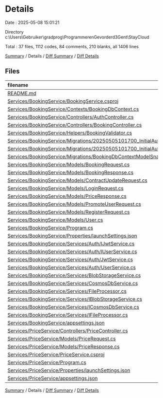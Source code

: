 # Details

Date : 2025-05-08 15:01:21

Directory c:\\Users\\Gebruiker\\gradprog\\ProgrammerenGevorderd3Gent\\StayCloud

Total : 37 files,  1112 codes, 84 comments, 210 blanks, all 1406 lines

[Summary](results.md) / Details / [Diff Summary](diff.md) / [Diff Details](diff-details.md)

## Files
| filename | language | code | comment | blank | total |
| :--- | :--- | ---: | ---: | ---: | ---: |
| [README.md](/README.md) | Markdown | 2 | 0 | 1 | 3 |
| [Services/BookingService/BookingService.csproj](/Services/BookingService/BookingService.csproj) | XML | 22 | 0 | 5 | 27 |
| [Services/BookingService/Contexts/BookingDbContext.cs](/Services/BookingService/Contexts/BookingDbContext.cs) | C# | 12 | 0 | 2 | 14 |
| [Services/BookingService/Controllers/AuthController.cs](/Services/BookingService/Controllers/AuthController.cs) | C# | 67 | 8 | 13 | 88 |
| [Services/BookingService/Controllers/BookingController.cs](/Services/BookingService/Controllers/BookingController.cs) | C# | 186 | 26 | 46 | 258 |
| [Services/BookingService/Helpers/BookingValidator.cs](/Services/BookingService/Helpers/BookingValidator.cs) | C# | 21 | 0 | 2 | 23 |
| [Services/BookingService/Migrations/20250505101700\_InitialAuthMigration.Designer.cs](/Services/BookingService/Migrations/20250505101700_InitialAuthMigration.Designer.cs) | C# | 45 | 2 | 12 | 59 |
| [Services/BookingService/Migrations/20250505101700\_InitialAuthMigration.cs](/Services/BookingService/Migrations/20250505101700_InitialAuthMigration.cs) | C# | 31 | 3 | 4 | 38 |
| [Services/BookingService/Migrations/BookingDbContextModelSnapshot.cs](/Services/BookingService/Migrations/BookingDbContextModelSnapshot.cs) | C# | 43 | 1 | 12 | 56 |
| [Services/BookingService/Models/BookingRequest.cs](/Services/BookingService/Models/BookingRequest.cs) | C# | 14 | 0 | 0 | 14 |
| [Services/BookingService/Models/BookingResponse.cs](/Services/BookingService/Models/BookingResponse.cs) | C# | 29 | 0 | 3 | 32 |
| [Services/BookingService/Models/ContractUpdateRequest.cs](/Services/BookingService/Models/ContractUpdateRequest.cs) | C# | 12 | 0 | 0 | 12 |
| [Services/BookingService/Models/LoginRequest.cs](/Services/BookingService/Models/LoginRequest.cs) | C# | 8 | 0 | 0 | 8 |
| [Services/BookingService/Models/PriceResponse.cs](/Services/BookingService/Models/PriceResponse.cs) | C# | 13 | 0 | 1 | 14 |
| [Services/BookingService/Models/PromoteUserRequest.cs](/Services/BookingService/Models/PromoteUserRequest.cs) | C# | 4 | 0 | 0 | 4 |
| [Services/BookingService/Models/RegisterRequest.cs](/Services/BookingService/Models/RegisterRequest.cs) | C# | 9 | 0 | 0 | 9 |
| [Services/BookingService/Models/User.cs](/Services/BookingService/Models/User.cs) | C# | 13 | 0 | 1 | 14 |
| [Services/BookingService/Program.cs](/Services/BookingService/Program.cs) | C# | 89 | 4 | 26 | 119 |
| [Services/BookingService/Properties/launchSettings.json](/Services/BookingService/Properties/launchSettings.json) | JSON | 41 | 0 | 1 | 42 |
| [Services/BookingService/Services/Auth/IJwtService.cs](/Services/BookingService/Services/Auth/IJwtService.cs) | C# | 8 | 0 | 1 | 9 |
| [Services/BookingService/Services/Auth/IUserService.cs](/Services/BookingService/Services/Auth/IUserService.cs) | C# | 10 | 0 | 1 | 11 |
| [Services/BookingService/Services/Auth/JwtService.cs](/Services/BookingService/Services/Auth/JwtService.cs) | C# | 35 | 5 | 6 | 46 |
| [Services/BookingService/Services/Auth/UserService.cs](/Services/BookingService/Services/Auth/UserService.cs) | C# | 49 | 7 | 11 | 67 |
| [Services/BookingService/Services/BlobStorageService.cs](/Services/BookingService/Services/BlobStorageService.cs) | C# | 61 | 9 | 14 | 84 |
| [Services/BookingService/Services/CosmosDbService.cs](/Services/BookingService/Services/CosmosDbService.cs) | C# | 52 | 7 | 12 | 71 |
| [Services/BookingService/Services/FileProcessor.cs](/Services/BookingService/Services/FileProcessor.cs) | C# | 27 | 2 | 5 | 34 |
| [Services/BookingService/Services/IBlobStorageService.cs](/Services/BookingService/Services/IBlobStorageService.cs) | C# | 12 | 0 | 1 | 13 |
| [Services/BookingService/Services/ICosmosDbService.cs](/Services/BookingService/Services/ICosmosDbService.cs) | C# | 14 | 0 | 1 | 15 |
| [Services/BookingService/Services/IFileProcessor.cs](/Services/BookingService/Services/IFileProcessor.cs) | C# | 9 | 0 | 1 | 10 |
| [Services/BookingService/appsettings.json](/Services/BookingService/appsettings.json) | JSON | 9 | 0 | 1 | 10 |
| [Services/PriceService/Controllers/PriceController.cs](/Services/PriceService/Controllers/PriceController.cs) | C# | 64 | 10 | 13 | 87 |
| [Services/PriceService/Models/PriceRequest.cs](/Services/PriceService/Models/PriceRequest.cs) | C# | 12 | 0 | 0 | 12 |
| [Services/PriceService/Models/PriceResponse.cs](/Services/PriceService/Models/PriceResponse.cs) | C# | 13 | 0 | 1 | 14 |
| [Services/PriceService/PriceService.csproj](/Services/PriceService/PriceService.csproj) | XML | 11 | 0 | 4 | 15 |
| [Services/PriceService/Program.cs](/Services/PriceService/Program.cs) | C# | 15 | 0 | 7 | 22 |
| [Services/PriceService/Properties/launchSettings.json](/Services/PriceService/Properties/launchSettings.json) | JSON | 41 | 0 | 1 | 42 |
| [Services/PriceService/appsettings.json](/Services/PriceService/appsettings.json) | JSON | 9 | 0 | 1 | 10 |

[Summary](results.md) / Details / [Diff Summary](diff.md) / [Diff Details](diff-details.md)